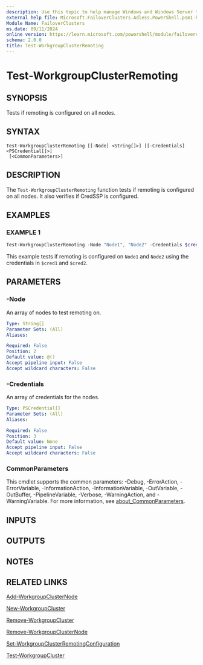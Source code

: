 ```yaml
---
description: Use this topic to help manage Windows and Windows Server technologies with Windows PowerShell.
external help file: Microsoft.FailoverClusters.Adless.PowerShell.psm1-help.xml
Module Name: FailoverClusters
ms.date: 09/11/2024
online version: https://learn.microsoft.com/powershell/module/failoverclusters/test-workgroupclusterremoting?view=windowsserver2025-ps&wt.mc_id=ps-gethelp
schema: 2.0.0
title: Test-WorkgroupClusterRemoting
---
```


# Test-WorkgroupClusterRemoting

## SYNOPSIS
Tests if remoting is configured on all nodes.

## SYNTAX

```
Test-WorkgroupClusterRemoting [[-Node] <String[]>] [[-Credentials] <PSCredential[]>]
 [<CommonParameters>]
```

## DESCRIPTION

The `Test-WorkgroupClusterRemoting` function tests if remoting is configured on all nodes. It also
verifies if CredSSP is configured.

## EXAMPLES

### EXAMPLE 1

```powershell
Test-WorkgroupClusterRemoting -Node "Node1", "Node2" -Credentials $cred1, $cred2
```

This example tests if remoting is configured on `Node1` and `Node2` using the credentials in
`$cred1` and `$cred2`.

## PARAMETERS

### -Node

An array of nodes to test remoting on.

```yaml
Type: String[]
Parameter Sets: (All)
Aliases:

Required: False
Position: 2
Default value: @()
Accept pipeline input: False
Accept wildcard characters: False
```

### -Credentials

An array of credentials for the nodes.

```yaml
Type: PSCredential[]
Parameter Sets: (All)
Aliases:

Required: False
Position: 3
Default value: None
Accept pipeline input: False
Accept wildcard characters: False
```

### CommonParameters

This cmdlet supports the common parameters: -Debug, -ErrorAction, -ErrorVariable,
-InformationAction, -InformationVariable, -OutVariable, -OutBuffer, -PipelineVariable, -Verbose,
-WarningAction, and -WarningVariable. For more information, see
[about_CommonParameters](/powershell/module/microsoft.powershell.core/about/about_commonparameters).

## INPUTS

## OUTPUTS

## NOTES

## RELATED LINKS

[Add-WorkgroupClusterNode](add-workgroupclusternode.md)

[New-WorkgroupCluster](new-workgroupcluster.md)

[Remove-WorkgroupCluster](remove-workgroupcluster.md)

[Remove-WorkgroupClusterNode](remove-workgroupclusternode.md)

[Set-WorkgroupClusterRemotingConfiguration](set-workgroupclusterremotingconfiguration.md)

[Test-WorkgroupCluster](test-workgroupcluster.md)
